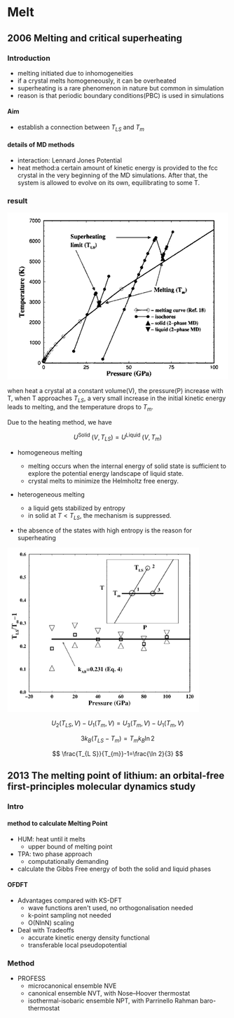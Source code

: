# Melt

## 2006 Melting and critical superheating

### Introduction

- melting initiated due to inhomogeneities
- if a crystal melts homogeneously, it can be overheated
- superheating is a rare phenomenon in nature but common in simulation
- reason is that periodic boundary conditions(PBC) is used in simulations

#### Aim

- establish a connection between $T_{LS}$ and $T_m$

#### details of MD methods

- interaction: Lennard Jones Potential
- heat method:a certain amount of kinetic energy is provided to the fcc crystal in the very beginning of the MD simulations. After that, the system is allowed to evolve on its own, equilibrating to some T.

### result

![figure](./Figure/052401.png)

when heat a crystal at a constant volume(V), the pressure(P) increase with T, when T approaches $T_{LS}$, a very small increase in the initial kinetic energy leads to melting, and the temperature drops to $T_m$.

Due to the heating method, we have

$$
U^{\text {Solid }}\left(V, T_{L S}\right)=U^{\text {Liquid }}\left(V, T_{m}\right)
$$

- homogeneous melting
  - melting occurs when the internal energy of solid state is sufficient to explore the potential energy landscape of liquid state.
  - crystal melts to minimize the Helmholtz free energy.

- heterogeneous melting
  - a liquid gets stabilized by entropy
  - in solid at $T<T_{LS}$, the mechanism is suppressed.

- the absence of the states with high entropy is the reason for superheating

![figure](./Figure/052402.png)

$$
U_{2}\left(T_{L S}, V\right)-U_{1}\left(T_{m}, V\right)=U_{3}\left(T_{m}, V\right)-U_{1}\left(T_{m}, V\right)
$$

$$
3 k_{B}\left(T_{L S}-T_{m}\right)=T_{m} k_{B} \ln 2
$$

$$
\frac{T_{L S}}{T_{m}}-1=\frac{\ln 2}{3}
$$

## 2013 The melting point of lithium: an orbital-free first-principles molecular dynamics study

### Intro

#### method to calculate Melting Point

- HUM: heat until it melts
  - upper bound of melting point
- TPA: two phase approach
  - computationally demanding
- calculate the Gibbs Free energy of both the solid and liquid phases

#### OFDFT

- Advantages compared with KS-DFT
  - wave functions aren't used, no orthogonalisation needed
  - k-point sampling not needed
  - O(NlnN) scaling
- Deal with Tradeoffs
  - accurate kinetic energy density functional
  - transferable local pseudopotential

### Method

- PROFESS
  - microcanonical ensemble NVE
  - canonical ensemble NVT, with Nose–Hoover thermostat
  - isothermal-isobaric ensemble NPT, with Parrinello Rahman baro-thermostat